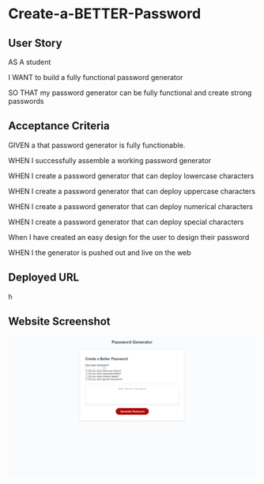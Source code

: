 # Create-a-BETTER-Password

## User Story

AS A student

I WANT to build a fully functional password generator

SO THAT my password generator can be fully functional and create strong passwords

## Acceptance Criteria

GIVEN a that password generator is fully functionable. 

WHEN I successfully assemble a working password generator

WHEN I create a password generator that can deploy lowercase characters

WHEN I create a password generator that can deploy uppercase characters

WHEN I create a password generator that can deploy numerical characters

WHEN I create a password generator that can deploy special characters

When I have created an easy design for the user to design their password

WHEN I the generator is pushed out and live on the web

## Deployed URL 

h

## Website Screenshot

![GarrettGonzalesCreateBetterPasswordScreenshot](GarrettGonzalesCreateBetterPasswordScreenshot.png)